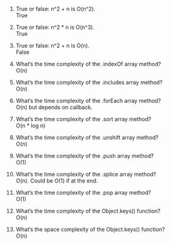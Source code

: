 1. True or false: n^2 + n is O(n^2).    
True  

2. True or false: n^2 * n is O(n^3).   
True  

3. True or false: n^2 + n is O(n).  
False  

4. What’s the time complexity of the .indexOf array method?  
O(n)  

5. What’s the time complexity of the .includes array method?   
O(n)  

6. What’s the time complexity of the .forEach array method?  
O(n) but depends on callback.  

7. What’s the time complexity of the .sort array method?  
O(n * log n)  

8. What’s the time complexity of the .unshift array method?  
O(n)  

9. What’s the time complexity of the .push array method?  
O(1)  

10. What’s the time complexity of the .splice array method?  
O(n). Could be O(1) if at the end.  

11. What’s the time complexity of the .pop array method?  
O(1)  

12. What’s the time complexity of the Object.keys() function?  
O(n)  

13. What’s the space complexity of the Object.keys() function?  
O(n)